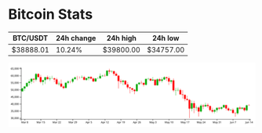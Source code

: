 # Bitcoin Stats

BTC/USDT|24h change|24h high|24h low|
|---|---|---|---|
|$38888.01|10.24%|$39800.00|$34757.00|

<img src="./chart.svg">
